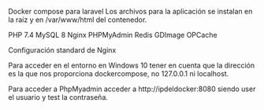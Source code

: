 Docker compose para laravel
Los archivos para la aplicación se instalan en la raíz y en /var/www/html del contenedor.

PHP 7.4
MySQL 8
Nginx
PHPMyAdmin
Redis
GDImage
OPCache

Configuración standard de Nginx

Para acceder en el entorno en Windows 10 tener en cuenta que la dirección es la que nos proporciona dockercompose, no 127.0.0.1 ni localhost.

Para acceder a PhpMyadmin acceder a http://ipdeldocker:8080 siendo user el usuario y test la contraseña.

